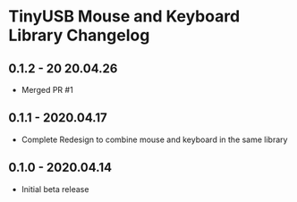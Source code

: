 #  TinyUSB Mouse and Keyboard Library Changelog

## 0.1.2 - 20 20.04.26

- Merged PR #1

## 0.1.1 - 2020.04.17

- Complete Redesign to combine mouse and keyboard in the same library

## 0.1.0 - 2020.04.14

- Initial beta release
